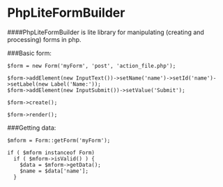 # PhpLiteFormBuilder
####PhpLiteFormBuilder is lite library for manipulating (creating and processing) forms in php. 

###Basic form:
```
$form = new Form('myForm', 'post', 'action_file.php');

$form->addElement(new InputText())->setName('name')->setId('name')->setLabel(new Label('Name:'));
$form->addElement(new InputSubmit())->setValue('Submit');

$form->create();

$form->render();

```

###Getting data:

```
$mform = Form::getForm('myForm');

if ( $mform instanceof Form)
  if ( $mform->isValid() ) {
    $data = $mform->getData();
    $name = $data['name'];
  }

```
